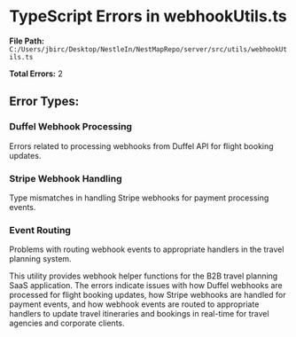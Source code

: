 # TypeScript Errors in webhookUtils.ts

**File Path:** `C:/Users/jbirc/Desktop/NestleIn/NestMapRepo/server/src/utils/webhookUtils.ts`

**Total Errors:** 2

## Error Types:

### Duffel Webhook Processing
Errors related to processing webhooks from Duffel API for flight booking updates.

### Stripe Webhook Handling
Type mismatches in handling Stripe webhooks for payment processing events.

### Event Routing
Problems with routing webhook events to appropriate handlers in the travel planning system.

This utility provides webhook helper functions for the B2B travel planning SaaS application. The errors indicate issues with how Duffel webhooks are processed for flight booking updates, how Stripe webhooks are handled for payment events, and how webhook events are routed to appropriate handlers to update travel itineraries and bookings in real-time for travel agencies and corporate clients.
